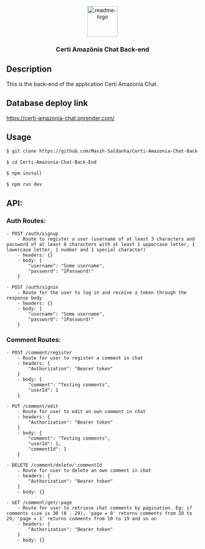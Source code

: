 <p align="center">
  <a href="https://github.com/$username-github/$nome-repositorio">
    <img src="https://notion-emojis.s3-us-west-2.amazonaws.com/prod/svg-twitter/1f4ac.svg" alt="readme-logo" width="80" height="80"> <!-- src="image-link" -->
  </a>

  <h3 align="center">
    Certi Amazônia Chat Back-end
  </h3>
</p>

## Description

This is the back-end of the application Certi Amazonia Chat.

## Database deploy link

https://certi-amazonia-chat.onrender.com/

## Usage

```bash
$ git clone https://github.com/Masih-Saldanha/Certi-Amazonia-Chat-Back-End.git

$ cd Certi-Amazonia-Chat-Back-End

$ npm install

$ npm run dev
```

## API:

### Auth Routes:

```
- POST /auth/signup
    - Route to register a user (username of at least 3 characters and password of at least 8 characters with at least 1 uppercase letter, 1 lowercase letter, 1 number and 1 special character)
    - headers: {}
    - body: {
        "username": "Some username",
        "password": "1Password!"
    }
```
```
- POST /auth/signin
    - Route for the user to log in and receive a token through the response body
    - headers: {}
    - body: {
        "username": "Some username",
        "password": "1Password!"
    }
```
    
### Comment Routes:

```
- POST /comment/register
    - Route for user to register a comment in chat
    - headers: {
        "Authorization": "Bearer token"
    }
    - body: {
        "comment": "Testing comments",
        "userId": 1
    }
```
```
- PUT /comment/edit
    - Route for user to edit an own comment in chat
    - headers: {
        "Authorization": "Bearer token"
    }
    - body: {
        "comment": "Testing comments",
        "userId": 1,
        "commentId": 1
    }
```
```
- DELETE /comment/delete/:commentId
    - Route for user to delete an own comment in chat
    - headers: {
        "Authorization": "Bearer token"
    }
    - body: {}
```
```
- GET /comment/get/:page
    - Route for user to retrieve chat comments by pagination. Eg: if comments size is 30 (0 - 29), 'page = 0' returns comments from 20 to 29, 'page = 1' returns comments from 10 to 19 and so on
    - headers: {
        "Authorization": "Bearer token"
    }
    - body: {}
```
